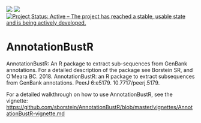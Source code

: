[![](http://cranlogs.r-pkg.org/badges/AnnotationBustR)](http://cran.rstudio.com/web/packages/AnnotationBustR/index.html) [![](http://www.r-pkg.org/badges/version/AnnotationBustR)](http://cran.rstudio.com/web/packages/AnnotationBustR/index.html) [![Project Status: Active – The project has reached a stable, usable state and is being actively developed.](https://www.repostatus.org/badges/latest/active.svg)](https://www.repostatus.org/#active)



# AnnotationBustR
AnnotationBustR: An R package to extract sub-sequences from GenBank annotations. For a detailed description of the package see Borstein SR, and O’Meara BC. 2018. AnnotationBustR: an R package to extract subsequences from GenBank annotations. PeerJ 6:e5179. 10.7717/peerj.5179.

For a detailed walkthrough on how to use AnnotationBustR, see the vignette: https://github.com/sborstein/AnnotationBustR/blob/master/vignettes/AnnotationBustR-vignette.md

